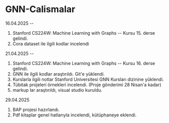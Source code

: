 # GNN-Calismalar
16.04.2025 -- 
1. Stanford CS224W: Machine Learning with Graphs -- Kursu 15. derse gelindi.
2. Cora dataset ile ilgili kodlar incelendi

21.04.2025 -- 
1. Stanford CS224W: Machine Learning with Graphs -- Kursu 16. derse gelindi.
2. GNN ile ilgili kodlar araştırıldı. Git'e yüklendi.
3. Kurslarla ilgili notlar Stanford Universitesi GNN Kursları dizinine yüklendi.
4. Tübitak projeleri örnekleri incelendi. (Proje gönderimi 28 Nisan'a kadar)
5. markup lar araştırıldı, visual studio kuruldu.

29.04.2025
1. BAP projesi hazırlandı.
2. Pdf kitaplar genel hatlarıyla incelendi, kütüphaneye eklendi.

